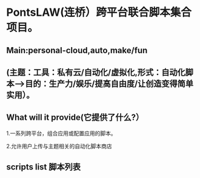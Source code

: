# PontsLAW(连桥）跨平台联合脚本集合项目。

## Main:personal-cloud,auto,make/fun

## (主题：工具：私有云/自动化/虚拟化,形式：自动化脚本-->目的：生产力/娱乐/提高自由度/让创造变得简单实用）。

## What will it provide(它提供了什么?）
1.一系列跨平台，组合应用或配置应用的脚本。

2.允许用户上传与主题相关的自动化脚本商店

## scripts list 脚本列表
